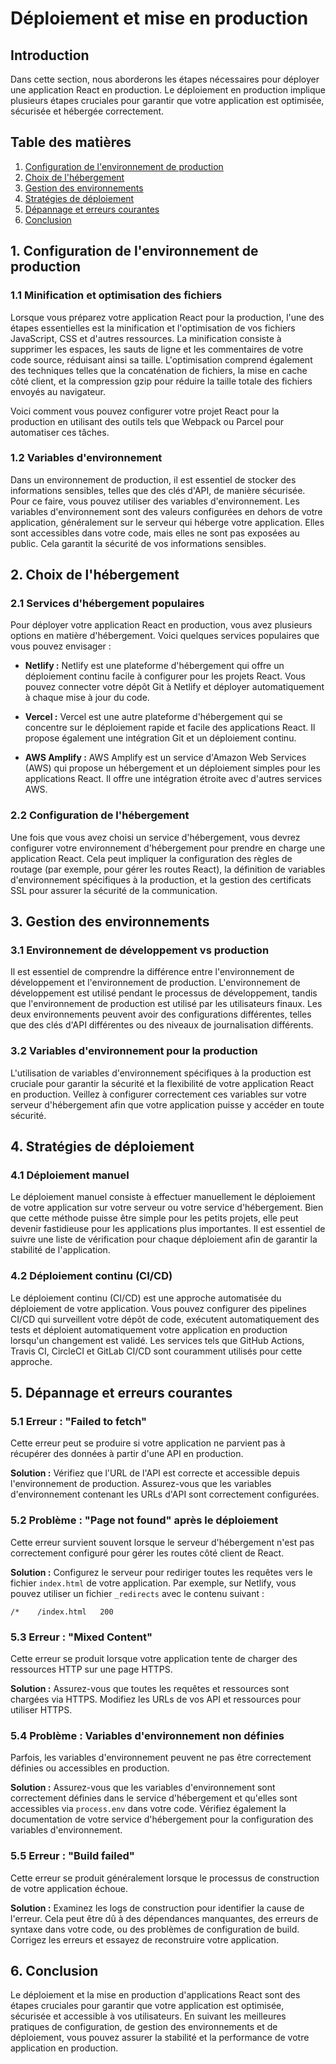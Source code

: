 # Déploiement et mise en production

## Introduction

Dans cette section, nous aborderons les étapes nécessaires pour déployer une application React en production. Le déploiement en production implique plusieurs étapes cruciales pour garantir que votre application est optimisée, sécurisée et hébergée correctement.

## Table des matières

1. [Configuration de l'environnement de production](#configuration-de-l-environnement-de-production)
2. [Choix de l'hébergement](#choix-de-l-hébergement)
3. [Gestion des environnements](#gestion-des-environnements)
4. [Stratégies de déploiement](#stratégies-de-déploiement)
5. [Dépannage et erreurs courantes](#dépannage-et-erreurs-courantes)
6. [Conclusion](#conclusion)

## 1. Configuration de l'environnement de production

### 1.1 Minification et optimisation des fichiers

Lorsque vous préparez votre application React pour la production, l'une des étapes essentielles est la minification et l'optimisation de vos fichiers JavaScript, CSS et d'autres ressources. La minification consiste à supprimer les espaces, les sauts de ligne et les commentaires de votre code source, réduisant ainsi sa taille. L'optimisation comprend également des techniques telles que la concaténation de fichiers, la mise en cache côté client, et la compression gzip pour réduire la taille totale des fichiers envoyés au navigateur.

Voici comment vous pouvez configurer votre projet React pour la production en utilisant des outils tels que Webpack ou Parcel pour automatiser ces tâches.

### 1.2 Variables d'environnement

Dans un environnement de production, il est essentiel de stocker des informations sensibles, telles que des clés d'API, de manière sécurisée. Pour ce faire, vous pouvez utiliser des variables d'environnement. Les variables d'environnement sont des valeurs configurées en dehors de votre application, généralement sur le serveur qui héberge votre application. Elles sont accessibles dans votre code, mais elles ne sont pas exposées au public. Cela garantit la sécurité de vos informations sensibles.

## 2. Choix de l'hébergement

### 2.1 Services d'hébergement populaires

Pour déployer votre application React en production, vous avez plusieurs options en matière d'hébergement. Voici quelques services populaires que vous pouvez envisager :

- **Netlify :** Netlify est une plateforme d'hébergement qui offre un déploiement continu facile à configurer pour les projets React. Vous pouvez connecter votre dépôt Git à Netlify et déployer automatiquement à chaque mise à jour du code.

- **Vercel :** Vercel est une autre plateforme d'hébergement qui se concentre sur le déploiement rapide et facile des applications React. Il propose également une intégration Git et un déploiement continu.

- **AWS Amplify :** AWS Amplify est un service d'Amazon Web Services (AWS) qui propose un hébergement et un déploiement simples pour les applications React. Il offre une intégration étroite avec d'autres services AWS.

### 2.2 Configuration de l'hébergement

Une fois que vous avez choisi un service d'hébergement, vous devrez configurer votre environnement d'hébergement pour prendre en charge une application React. Cela peut impliquer la configuration des règles de routage (par exemple, pour gérer les routes React), la définition de variables d'environnement spécifiques à la production, et la gestion des certificats SSL pour assurer la sécurité de la communication.

## 3. Gestion des environnements

### 3.1 Environnement de développement vs production

Il est essentiel de comprendre la différence entre l'environnement de développement et l'environnement de production. L'environnement de développement est utilisé pendant le processus de développement, tandis que l'environnement de production est utilisé par les utilisateurs finaux. Les deux environnements peuvent avoir des configurations différentes, telles que des clés d'API différentes ou des niveaux de journalisation différents.

### 3.2 Variables d'environnement pour la production

L'utilisation de variables d'environnement spécifiques à la production est cruciale pour garantir la sécurité et la flexibilité de votre application React en production. Veillez à configurer correctement ces variables sur votre serveur d'hébergement afin que votre application puisse y accéder en toute sécurité.

## 4. Stratégies de déploiement

### 4.1 Déploiement manuel

Le déploiement manuel consiste à effectuer manuellement le déploiement de votre application sur votre serveur ou votre service d'hébergement. Bien que cette méthode puisse être simple pour les petits projets, elle peut devenir fastidieuse pour les applications plus importantes. Il est essentiel de suivre une liste de vérification pour chaque déploiement afin de garantir la stabilité de l'application.

### 4.2 Déploiement continu (CI/CD)

Le déploiement continu (CI/CD) est une approche automatisée du déploiement de votre application. Vous pouvez configurer des pipelines CI/CD qui surveillent votre dépôt de code, exécutent automatiquement des tests et déploient automatiquement votre application en production lorsqu'un changement est validé. Les services tels que GitHub Actions, Travis CI, CircleCI et GitLab CI/CD sont couramment utilisés pour cette approche.

## 5. Dépannage et erreurs courantes

### 5.1 Erreur : "Failed to fetch"

Cette erreur peut se produire si votre application ne parvient pas à récupérer des données à partir d'une API en production.

**Solution :** Vérifiez que l'URL de l'API est correcte et accessible depuis l'environnement de production. Assurez-vous que les variables d'environnement contenant les URLs d'API sont correctement configurées.

### 5.2 Problème : "Page not found" après le déploiement

Cette erreur survient souvent lorsque le serveur d'hébergement n'est pas correctement configuré pour gérer les routes côté client de React.

**Solution :** Configurez le serveur pour rediriger toutes les requêtes vers le fichier `index.html` de votre application. Par exemple, sur Netlify, vous pouvez utiliser un fichier `_redirects` avec le contenu suivant :
```
/*    /index.html   200
```

### 5.3 Erreur : "Mixed Content"

Cette erreur se produit lorsque votre application tente de charger des ressources HTTP sur une page HTTPS.

**Solution :** Assurez-vous que toutes les requêtes et ressources sont chargées via HTTPS. Modifiez les URLs de vos API et ressources pour utiliser HTTPS.

### 5.4 Problème : Variables d'environnement non définies

Parfois, les variables d'environnement peuvent ne pas être correctement définies ou accessibles en production.

**Solution :** Assurez-vous que les variables d'environnement sont correctement définies dans le service d'hébergement et qu'elles sont accessibles via `process.env` dans votre code. Vérifiez également la documentation de votre service d'hébergement pour la configuration des variables d'environnement.

### 5.5 Erreur : "Build failed"

Cette erreur se produit généralement lorsque le processus de construction de votre application échoue.

**Solution :** Examinez les logs de construction pour identifier la cause de l'erreur. Cela peut être dû à des dépendances manquantes, des erreurs de syntaxe dans votre code, ou des problèmes de configuration de build. Corrigez les erreurs et essayez de reconstruire votre application.

## 6. Conclusion

Le déploiement et la mise en production d'applications React sont des étapes cruciales pour garantir que votre application est optimisée, sécurisée et accessible à vos utilisateurs. En suivant les meilleures pratiques de configuration, de gestion des environnements et de déploiement, vous pouvez assurer la stabilité et la performance de votre application en production.
